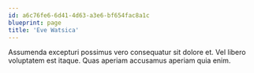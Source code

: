 ```yaml
---
id: a6c76fe6-6d41-4d63-a3e6-bf654fac8a1c
blueprint: page
title: 'Eve Watsica'
---
```

Assumenda excepturi possimus vero consequatur sit dolore et. Vel libero voluptatem est itaque. Quas aperiam accusamus aperiam quia enim.